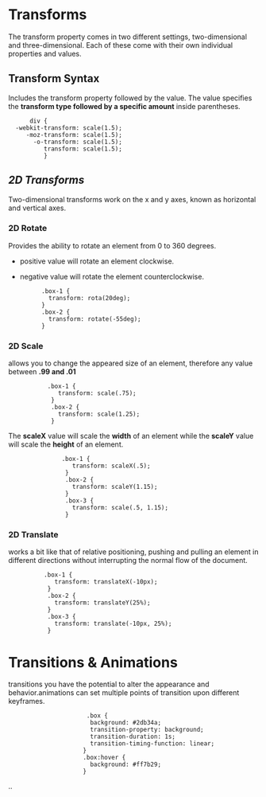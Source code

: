 # Transforms
The transform property comes in two different settings, two-dimensional and three-dimensional. Each of these come with their own individual properties and values.

## Transform Syntax
 Includes the transform property followed by the value. The value specifies the **transform type followed by a specific amount** inside parentheses.

          div {
      -webkit-transform: scale(1.5);
         -moz-transform: scale(1.5);
           -o-transform: scale(1.5);
              transform: scale(1.5);
              }    
## *2D Transforms*
Two-dimensional transforms work on the x and y axes, known as horizontal and vertical axes.

### 2D Rotate
Provides the ability to rotate an element from 0 to 360 degrees. 
* positive value will rotate an element clockwise.
* negative value will rotate the element counterclockwise. 
        

            .box-1 {
              transform: rota(20deg);
            }
            .box-2 {
              transform: rotate(-55deg);
            }


### 2D Scale
allows you to change the appeared size of an element,  therefore any value between
**.99 and .01**

               .box-1 {
                  transform: scale(.75);
                }
                .box-2 {
                  transform: scale(1.25);
                }
                
The **scaleX** value will scale the **width** of an element while the **scaleY** value will scale the **height** of an element.                
               
                   .box-1 {
                      transform: scaleX(.5);
                    }
                    .box-2 {
                      transform: scaleY(1.15);
                    }
                    .box-3 {
                      transform: scale(.5, 1.15);
                    }

### 2D Translate

works a bit like that of relative positioning, pushing and pulling an element in different directions without interrupting the normal flow of the document.


              .box-1 {
                 transform: translateX(-10px);
               }
               .box-2 {
                 transform: translateY(25%);
               }
               .box-3 {
                 transform: translate(-10px, 25%);
               }
               
# Transitions & Animations
 transitions you have the potential to alter the appearance and behavior.animations can set multiple points of transition upon different keyframes.

                          .box {
                           background: #2db34a;
                           transition-property: background;
                           transition-duration: 1s;
                           transition-timing-function: linear;
                         }
                         .box:hover {
                           background: #ff7b29;
                         }
                         

..                         


                    
               
               